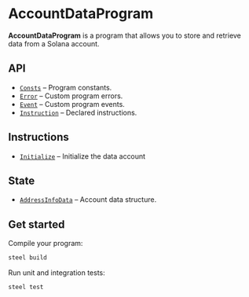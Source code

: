 # AccountDataProgram

**AccountDataProgram** is a program that allows you to store and retrieve data from a Solana account.

## API

- [`Consts`](api/src/consts.rs) – Program constants.
- [`Error`](api/src/error.rs) – Custom program errors.
- [`Event`](api/src/event.rs) – Custom program events.
- [`Instruction`](api/src/instruction.rs) – Declared instructions.

## Instructions

- [`Initialize`](program/src/initialize.rs) – Initialize the data account

## State

- [`AddressInfoData`](api/src/state/address_info.rs) – Account data structure.

## Get started

Compile your program:

```sh
steel build
```

Run unit and integration tests:

```sh
steel test
```
